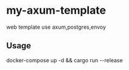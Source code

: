 # my-axum-template 


web template use axum,postgres,envoy


Usage
----
docker-compose up -d && cargo run --release
